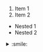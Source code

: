 1. Item 1
2. Item 2
  - Nested 1
  - Nested 2
 
 <details><summary>:smile: </summary>
  Hi
  </details>
